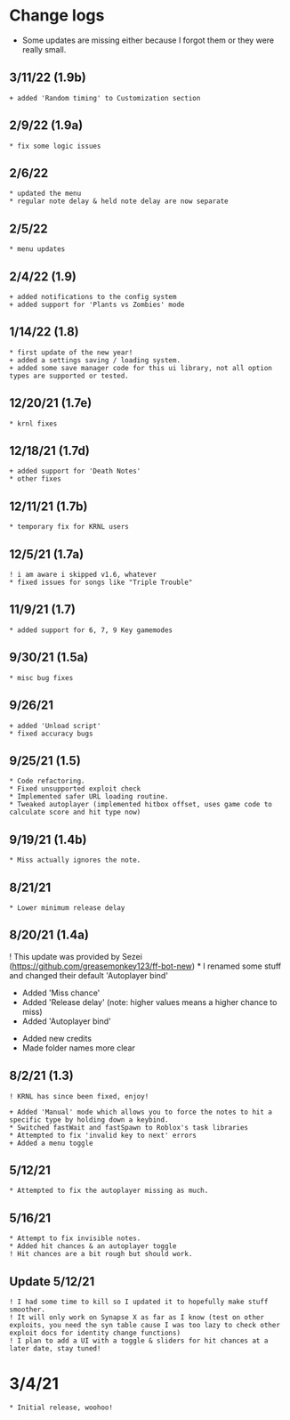 # Change logs
* Some updates are missing either because I forgot them or they were really small.

## 3/11/22 (1.9b)
	+ added 'Random timing' to Customization section

## 2/9/22 (1.9a)
	* fix some logic issues

## 2/6/22
	* updated the menu
	* regular note delay & held note delay are now separate

## 2/5/22
	* menu updates

## 2/4/22 (1.9)
	+ added notifications to the config system
	+ added support for 'Plants vs Zombies' mode

## 1/14/22 (1.8)
	* first update of the new year!
    + added a settings saving / loading system.
    + added some save manager code for this ui library, not all option types are supported or tested.

## 12/20/21 (1.7e)
	* krnl fixes

## 12/18/21 (1.7d)
	+ added support for 'Death Notes'
	* other fixes

## 12/11/21 (1.7b)
	* temporary fix for KRNL users

## 12/5/21 (1.7a)
	! i am aware i skipped v1.6, whatever
	* fixed issues for songs like "Triple Trouble"

## 11/9/21 (1.7)
	* added support for 6, 7, 9 Key gamemodes

## 9/30/21 (1.5a)
	* misc bug fixes

## 9/26/21
	+ added 'Unload script'
	* fixed accuracy bugs

## 9/25/21 (1.5)
	* Code refactoring.
    * Fixed unsupported exploit check
    * Implemented safer URL loading routine.
    * Tweaked autoplayer (implemented hitbox offset, uses game code to calculate score and hit type now)

## 9/19/21 (1.4b)
	* Miss actually ignores the note.

## 8/21/21
	* Lower minimum release delay

## 8/20/21 (1.4a)
   ! This update was provided by Sezei (https://github.com/greasemonkey123/ff-bot-new)
       * I renamed some stuff and changed their default 'Autoplayer bind'

   + Added 'Miss chance'
   + Added 'Release delay' (note: higher values means a higher chance to miss)
   + Added 'Autoplayer bind'
   * Added new credits
   * Made folder names more clear

## 8/2/21 (1.3)
    ! KRNL has since been fixed, enjoy!

    + Added 'Manual' mode which allows you to force the notes to hit a specific type by holding down a keybind.
    * Switched fastWait and fastSpawn to Roblox's task libraries
    * Attempted to fix 'invalid key to next' errors
    + Added a menu toggle

## 5/12/21
    * Attempted to fix the autoplayer missing as much.

## 5/16/21
    * Attempt to fix invisible notes.
    * Added hit chances & an autoplayer toggle
    ! Hit chances are a bit rough but should work.

## Update 5/12/21
	! I had some time to kill so I updated it to hopefully make stuff smoother.
	! It will only work on Synapse X as far as I know (test on other exploits, you need the syn table cause I was too lazy to check other exploit docs for identity change functions)
	! I plan to add a UI with a toggle & sliders for hit chances at a later date, stay tuned!

# 3/4/21
	* Initial release, woohoo!